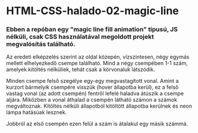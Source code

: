 # HTML-CSS-halado-02-magic-line
<h3>
Ebben a repóban egy "magic line fill animation" típusú, JS nélküli, csak CSS használatával megoldott projekt megvalósítás található.
</h3>

<p>
Az eredeti elképzelés szerint az oldal közepén, vízszintesen, négy egymás mellett elhelyezkedő csempe található. Mind a négy csempében 1-1 szám, amelyek kitöltés nélküliek, tehát csak a körvonaluk látszódik.
</p>

<p>
Minden csempe felső szegélye egy-egy megvastagított vonal. Amint a kurzort bármelyik csempére visszük (hover állapotba kerül), ez a felső vastag vonal (az adott csempén) fentről lefelé haladva átúszik a csempe aljára. Miközben a vonal áthalad a csempén látható számon a számok megváltoznak. Kitöltés nélküli állapotból kitöltött állapotba kerülnek és neon lámpa hatásúak lesznek.
</p>

<p>
Jobbról az első csempén ezen felül a szám is átalakul egy másik számmá.
</p>
